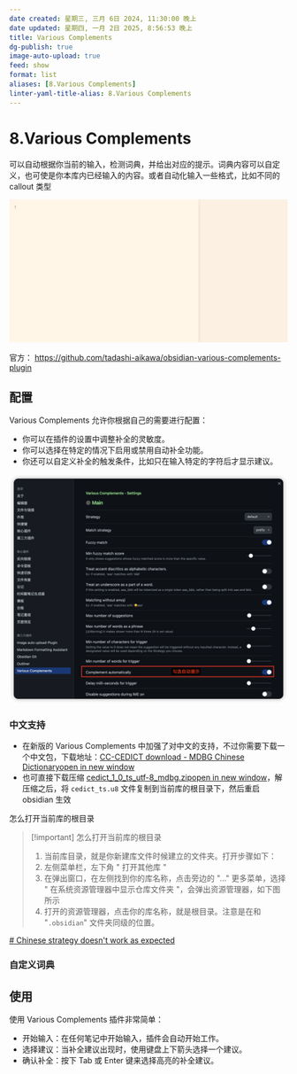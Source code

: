 ```yaml
---
date created: 星期三, 三月 6日 2024, 11:30:00 晚上
date updated: 星期四, 一月 2日 2025, 8:56:53 晚上
title: Various Complements
dg-publish: true
image-auto-upload: true
feed: show
format: list
aliases: [8.Various Complements]
linter-yaml-title-alias: 8.Various Complements
---
```


# 8.Various Complements

可以自动根据你当前的输入，检测词典，并给出对应的提示。词典内容可以自定义，也可使是你本库内已经输入的内容。或者自动化输入一些格式，比如不同的 callout 类型

![|600](https://raw.githubusercontent.com/hacket/ObsidianOSS/master/obsidian/various-complements.gif)

官方： <https://github.com/tadashi-aikawa/obsidian-various-complements-plugin>

## 配置

Various Complements 允许你根据自己的需要进行配置：

- 你可以在插件的设置中调整补全的灵敏度。
- 你可以选择在特定的情况下启用或禁用自动补全功能。
- 你还可以自定义补全的触发条件，比如只在输入特定的字符后才显示建议。

![image.png](https://raw.githubusercontent.com/hacket/ObsidianOSS/master/obsidian/20240223142800.png)

### 中文支持

- 在新版的 Various Complements 中加强了对中文的支持，不过你需要下载一个中文包，下载地址：[CC-CEDICT download - MDBG Chinese Dictionaryopen in new window](https://www.mdbg.net/chinese/dictionary?page=cc-cedict)
- 也可直接下载压缩 [cedict_1_0_ts_utf-8_mdbg.zipopen in new window](https://www.mdbg.net/chinese/export/cedict/cedict_1_0_ts_utf-8_mdbg.zip)，解压缩之后，将 `cedict_ts.u8` 文件复制到当前库的根目录下，然后重启 obsidian 生效

怎么打开当前库的根目录

> [!important] 怎么打开当前库的根目录
>
> 1. 当前库目录，就是你新建库文件时候建立的文件夹。打开步骤如下：
> 2. 左侧菜单栏，左下角 " 打开其他库 "
> 3. 在弹出窗口，在左侧找到你的库名称，点击旁边的 "…" 更多菜单，选择 " 在系统资源管理器中显示仓库文件夹 "，会弹出资源管理器，如下图所示
> 4. 打开的资源管理器，点击你的库名称，就是根目录。注意是在和 "`.obsidian`" 文件夹同级的位置。

[# Chinese strategy doesn't work as expected](https://github.com/tadashi-aikawa/obsidian-various-complements-plugin/issues/137)

### 自定义词典

## 使用

使用 Various Complements 插件非常简单：

- 开始输入：在任何笔记中开始输入，插件会自动开始工作。
- 选择建议：当补全建议出现时，使用键盘上下箭头选择一个建议。
- 确认补全：按下 Tab 或 Enter 键来选择高亮的补全建议。
